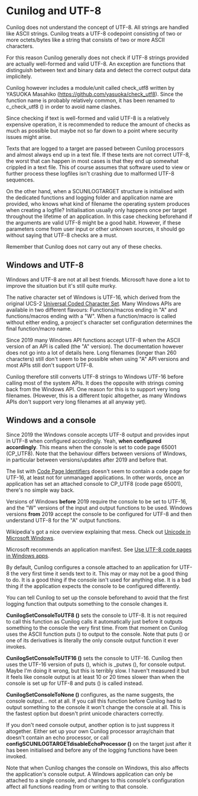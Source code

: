 
# Cunilog and UTF-8

Cunilog does not understand the concept of UTF-8. All strings are handled like
ASCII strings. Cunilog treats a UTF-8 codepoint consisting of two or more
octets/bytes like a string that consists of two or more ASCII characters.

For this reason Cunilog generally does not check if UTF-8 strings provided are
actually well-formed and valid UTF-8. An exception are functions that
distinguish between text and binary data and detect the correct output data
implicitely.

Cunilog however includes a module/unit called check_utf8 written by
YASUOKA Masahiko (https://github.com/yasuoka/check_utf8). Since the function
name is probably relatively common, it has been renamed to c_check_utf8 () in
order to avoid name clashes.

Since checking if text is well-formed and valid UTF-8 is a relatively expensive
operation, it is recommended to reduce the amount of checks as much as possible
but maybe not so far down to a point where security issues might arise.

Texts that are logged to a target are passed between Cunilog processors and
almost always end up in a text file. If these texts are not correct UTF-8, the
worst that can happen in most cases is that they end up somewhat crippled in a
text file. This of course assumes that software used to view or further
process these logfiles isn't crashing due to malformed UTF-8 sequences.

On the other hand, when a SCUNILOGTARGET structure is initialised with the
dedicated functions and logging folder and application name are provided, who
knows what kind of filename the operating system produces when creating a logfile?
Initialisation usually only happens once per target throughout the lifetime of
an application. In this case checking beforehand if the arguments are valid
UTF-8 might be a good habit. However, if these parameters come from user input
or other unknown sources, it should go without saying that UTF-8 checks are a must.

Remember that Cunilog does not carry out any of these checks.

## Windows and UTF-8

Windows and UTF-8 are not at all best friends. Microsoft have done a lot to
improve the situation but it's still quite murky.

The native character set of Windows is UTF-16, which derived from the original
UCS-2 [Universal Coded Character Set](https://en.wikipedia.org/wiki/Universal_Coded_Character_Set).
Many Windows APIs are available in two different flavours: Functions/macros
ending in "A" and functions/macros ending with a "W". When a function/macro is
called without either ending, a project's character set configuration determines
the final function/macro name.

Since 2019 many Windows API functions accept UTF-8 when the ASCII version of
an API is called (the "A" version). The documentation however does not go into
a lot of details here. Long filenames (longer than 260 characters) still don't
seem to be possible when using "A" API versions and most APIs still don't support
UTF-8.

Cunilog therefore still converts UTF-8 strings to Windows UTF-16 before calling
most of the system APIs. It does the opposite with strings coming back from the
Windows API. One reason for this is to support very long filenames. (However, this
is a different topic altogether, as many Windows APIs don't support very long
filenames at all anyway yet).

## Windows and a console

Since 2019 the Windows console accepts UTF-8 output and provides input in UTF-8 when
configured accordingly. Yeah, __when configured accordingly__. This means when
the console is set to code page 65001 (CP_UTF8). Note that the behaviour differs
between versions of Windows, in particular between versions/updates after 2019
and before that.

The list with [Code Page Identifiers](https://learn.microsoft.com/en-us/windows/win32/intl/code-page-identifiers)
doesn't seem to contain a code page for UTF-16, at least not for unmanaged
applications. In other words, once an application has set an attached console to
CP_UTF8 (code page 65001), there's no simple way back.

Versions of Windows __before__ 2019 require the console to be set to UTF-16, and the "W"
versions of the input and output functions to be used. Windows versions __from__
2019 accept the console to be configured for UTF-8 and then understand UTF-8
for the "A" output functions.

Wikipedia's got a nice overview explaining that mess.
Check out [Unicode in Microsoft Windows](https://en.wikipedia.org/wiki/Unicode_in_Microsoft_Windows).

Microsoft recommends an application manifest.
See [Use UTF-8 code pages in Windows apps](https://learn.microsoft.com/en-us/windows/apps/design/globalizing/use-utf8-code-page).

By default, Cunilog configures a console attached to an application for UTF-8
the very first time it sends text to it. This may or may not be a good thing to
do. It is a good thing if the console isn't used for anything else. It is a bad
thing if the application expects the console to be configured differently.

You can tell Cunilog to set up the console beforehand to avoid that the first
logging function that outputs something to the console changes it.

__CunilogSetConsoleToUTF8 ()__ sets the console to UTF-8. It is not required to call
this function as Cunilog calls it automatically just before it outputs something
to the console the very first time. From that moment on Cunilog uses the ASCII
function puts () to output to the console. Note that puts () or one of its
derivatives is literally the only console output function it ever invokes.

__CunilogSetConsoleToUTF16 ()__ sets the console to UTF-16. Cunilog then uses the
UTF-16 version of puts (), which is _putws (), for console output. Maybe I'm
doing it wrong, but this is terribly slow. I haven't measured it but it feels
like console output is at least 10 or 20 times slower than when the console is
set up for UTF-8 and puts () is called instead.

__CunilogSetConsoleToNone ()__ configures, as the name suggests, the console
output... not at all. If you call this function before Cunilog had to output something
to the console it won't change the console at all. This is the fastest option
but doesn't print unicode characters correctly.

If you don't need console output, another option is to just suppress it altogether.
Either set up your own Cunilog processor array/chain that doesn't contain an
echo processor, or call
__configSCUNILOGTARGETdisableEchoProcessor ()__ on the target just after
it has been initialised and before any of the logging functions have been
invoked.

Note that when Cunilog changes the console on Windows, this also affects the
application's console output. A Windows application can only be attached to
a single console, and changes to this console's configuration affect all
functions reading from or writing to that console.
